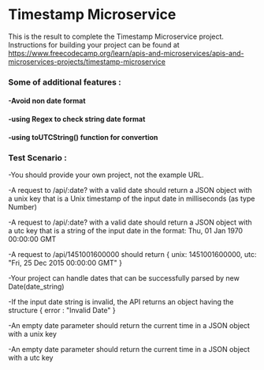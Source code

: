 # Timestamp Microservice

This is the result to complete the Timestamp Microservice project. 
Instructions for building your project can be found at 
https://www.freecodecamp.org/learn/apis-and-microservices/apis-and-microservices-projects/timestamp-microservice

###  Some of additional features :
#### -Avoid non date format
#### -using Regex to check string date format
#### -using toUTCString() function for convertion

### Test Scenario :

-You should provide your own project, not the example URL.

-A request to /api/:date? with a valid date should return a JSON object with a unix key that is a Unix timestamp of the input date in milliseconds (as type Number)

-A request to /api/:date? with a valid date should return a JSON object with a utc key that is a string of the input date in the format: Thu, 01 Jan 1970 00:00:00 GMT

-A request to /api/1451001600000 should return { unix: 1451001600000, utc: "Fri, 25 Dec 2015 00:00:00 GMT" }

-Your project can handle dates that can be successfully parsed by new Date(date_string)

-If the input date string is invalid, the API returns an object having the structure { error : "Invalid Date" }

-An empty date parameter should return the current time in a JSON object with a unix key

-An empty date parameter should return the current time in a JSON object with a utc key

